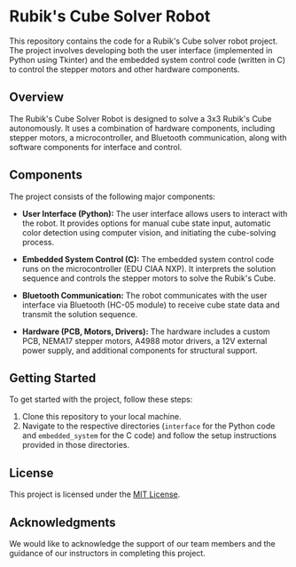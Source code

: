 # Rubik's Cube Solver Robot

This repository contains the code for a Rubik's Cube solver robot project. The project involves developing both the user interface (implemented in Python using Tkinter) and the embedded system control code (written in C) to control the stepper motors and other hardware components.

## Overview

The Rubik's Cube Solver Robot is designed to solve a 3x3 Rubik's Cube autonomously. It uses a combination of hardware components, including stepper motors, a microcontroller, and Bluetooth communication, along with software components for interface and control.

## Components

The project consists of the following major components:

- **User Interface (Python):** The user interface allows users to interact with the robot. It provides options for manual cube state input, automatic color detection using computer vision, and initiating the cube-solving process.

- **Embedded System Control (C):** The embedded system control code runs on the microcontroller (EDU CIAA NXP). It interprets the solution sequence and controls the stepper motors to solve the Rubik's Cube.

- **Bluetooth Communication:** The robot communicates with the user interface via Bluetooth (HC-05 module) to receive cube state data and transmit the solution sequence.

- **Hardware (PCB, Motors, Drivers):** The hardware includes a custom PCB, NEMA17 stepper motors, A4988 motor drivers, a 12V external power supply, and additional components for structural support.

## Getting Started

To get started with the project, follow these steps:

1. Clone this repository to your local machine.
2. Navigate to the respective directories (`interface` for the Python code and `embedded_system` for the C code) and follow the setup instructions provided in those directories.

## License

This project is licensed under the [MIT License](LICENSE).

## Acknowledgments

We would like to acknowledge the support of our team members and the guidance of our instructors in completing this project.

